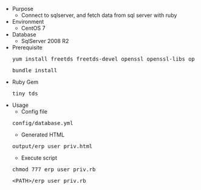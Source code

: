 * Purpose
  * Connect to sqlserver, and fetch data from sql server with ruby
* Environment
  * CentOS 7
* Database
  * SqlServer 2008 R2
* Prerequisite
  <pre>yum install freetds freetds-devel openssl openssl-libs openssl-devel libticonv-devel -y</pre>
  <pre>bundle install</pre>
* Ruby Gem
  <pre>tiny_tds</pre>
* Usage
  * Config file
  <pre>config/database.yml</pre>
  * Generated HTML
  <pre>output/erp_user_priv.html</pre>
  * Execute script
  <pre>chmod 777 erp_user_priv.rb</pre>
  <pre>&lt;PATH&gt;/erp_user_priv.rb</pre>
